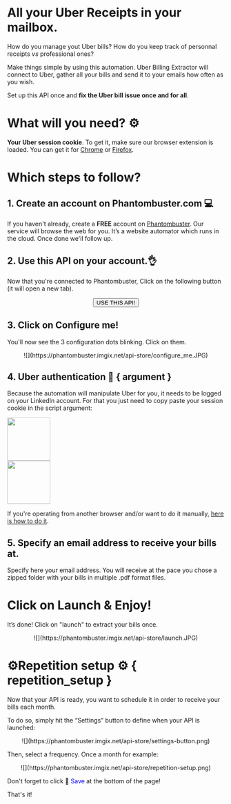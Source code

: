 # All your Uber Receipts in your mailbox.

How do you manage yout Uber bills? How do you keep track of personnal receipts *vs* professional ones?

Make things simple by using this automation. Uber Billing Extractor will connect to Uber, gather all your bills and send it to your emails how often as you wish.

Set up this API once and **fix the Uber bill issue once and for all**.

# What will you need? ⚙️ 

**Your Uber session cookie**. To get it, make sure our browser extension is loaded. You can get it for [Chrome](https://chrome.google.com/webstore/detail/phantombuster/mdlnjfcpdiaclglfbdkbleiamdafilil) or [Firefox](https://addons.mozilla.org/en-US/firefox/addon/phantombuster/).

# Which steps to follow?
## 1. Create an account on Phantombuster.com 💻
If you haven't already, create a **FREE** account on [Phantombuster](https://phantombuster.com/register). Our service will browse the web for you. It’s a website automator which runs in the cloud. Once done we'll follow up.


## 2. Use this API on your account.👌
Now that you're connected to Phantombuster, Click on the following button (it will open a new tab).

<center><button type="button" class="btn btn-warning callToAction" onclick="useThisApi()">USE THIS API!</button></center>

## 3. Click on Configure me!
You'll now see the 3 configuration dots blinking. Click on them.

<center>![](https://phantombuster.imgix.net/api-store/configure_me.JPG)</center>


## 4. Uber authentication 🔑 { argument }
Because the automation will manipulate Uber for you, it needs to be logged on your LinkedIn account. For that you just need to copy paste your session cookie in the script argument:

<div class="row">
	<div class="col-xs-6 text-center">
		<a href="https://chrome.google.com/webstore/detail/phantombuster/mdlnjfcpdiaclglfbdkbleiamdafilil" target="_blank">
			<img src="https://s3-eu-west-1.amazonaws.com/phantombuster-static/api-store/Browser+Extension/chrome.svg" style="height: 100px;">
		</a>
	</div>
	<div class="col-xs-6 text-center">
		<a href="https://addons.mozilla.org/fr/firefox/addon/phantombuster/" target="_blank">
			<img src="https://s3-eu-west-1.amazonaws.com/phantombuster-static/api-store/Browser+Extension/firefox.svg" style="height: 100px;">
		</a>
	</div>
</div>

If you're operating from another browser and/or want to do it manually, [here is how to do it](https://intercom.help/phantombuster/help-home/how-to-get-your-cookies-without-using-our-browser-extension).

## 5. Specify an email address to receive your bills at.

Specify here your email address. You will receive at the pace you chose a zipped folder with your bills in multiple .pdf format files.

# Click on Launch & Enjoy!
It’s done! Click on "launch" to extract your bills once.

<center>![](https://phantombuster.imgix.net/api-store/launch.JPG)</center>

# ⚙️️Repetition setup ⚙️ { repetition_setup }

Now that your API is ready, you want to schedule it in order to receive your bills each month. 

To do so, simply hit the “Settings” button to define when your API is launched:

<center>![](https://phantombuster.imgix.net/api-store/settings-button.png)</center>

Then, select a frequency. Once a month for example:

<center>![](https://phantombuster.imgix.net/api-store/repetition-setup.png)</center>

Don't forget to click 💾 <span style="color:blue">Save</span> at the bottom of the page!

That's it!	
